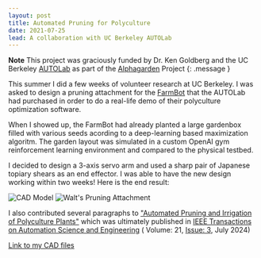 ```yaml
---
layout: post
title: Automated Pruning for Polyculture
date: 2021-07-25
lead: A collaboration with UC Berkeley AUTOLab
---
```


**Note** This project was graciously funded by Dr. Ken Goldberg and the UC Berkeley [AUTOLab](https://autolab.berkeley.edu/) as part of the [Alphagarden](https://github.com/BerkeleyAutomation/AlphaGarden) Project
{: .message }

This summer I did a few weeks of volunteer research at UC Berkeley. I was asked to design a pruning attachment for the [FarmBot](https://farm.bot/?srsltid=AfmBOoqRhzMuiJLiP-o9ItITznpnXR070whCaood9Z0IdypC3U3dJaiO) that the AUTOLab had purchased in order to do a real-life demo of their polyculture optimization software.

When I showed up, the FarmBot had already planted a large gardenbox filled with various seeds acording to a deep-learning based maximization algoritm. The garden layout was simulated in a custom OpenAI gym reinforcement learning environment and compared to the physical testbed.

I decided to design a 3-axis servo arm and used a sharp pair of Japanese topiary shears as an end effector. I was able to have the new design working within two weeks! Here is the end result:

![CAD Model](https://walter.teitelbaum.us/assets/files/Shears2.png "CAD Model")
![Walt's Pruning Attachment](https://walter.teitelbaum.us/assets/files/Shears1.png "Walt's Pruning Attachment")

I also contributed several paragraphs to ["Automated Pruning and Irrigation of Polyculture Plants"](https://ieeexplore.ieee.org/abstract/document/10506760) which was ultimately published in [IEEE Transactions on Automation Science and Engineering](https://ieeexplore.ieee.org/xpl/RecentIssue.jsp?punumber=8856) ( Volume: 21, [Issue: 3](https://ieeexplore.ieee.org/xpl/tocresult.jsp?isnumber=10631719&punumber=8856), July 2024)


[Link to my CAD files](https://cad.onshape.com/documents/19c47b2204936e0e6afb5d5f/w/8c687fab2e1043ea59059492/e/a7e77233d09cace7d0dfaa54)
